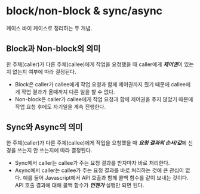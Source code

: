 # block/non-block & sync/async

케이스 바이 케이스로 정리하는 두 개념. 

## Block과 Non-block의 의미

한 주체(caller)가 다른 주체(callee)에게 작업을 요청했을 때 caller에게 ***제어권***이 있는지 없는지 여부에 따라 결정된다.

- Block은 caller가 callee에게 작업 요청과 함께 제어권까지 줬기 때문에 callee에게 작업 결과가 올때까지 다른 일을 할 수 없다.
- Non-block은 caller가 callee에게 작업 요청과 함께 제어권을 주지 않았기 때문에 작업 요청 후에도 자기일을 계속 진행한다.

## Sync와 Async의 의미

한 주체(caller)가 다른 주체(callee)에게 작업을 요청했을 때 ***요청 결과의 순서/값***에 신경을 쓰는지 안 쓰는지에 따라 결정된다.

- Sync에서 caller는 callee가 주는 요청 결과를 받자마자 바로 처리한다.
- Async에서 caller는 callee가 주는 요청 결과를 바로 처리하는 것에 큰 관심이 없다. 예를 들어 Javascript에서 API 호출과 함께 콜백 함수를 같이 보내는 것이다. API 호출 결과에 대해 콜백 함수가 ***언젠가*** 실행만 되면 된다.
